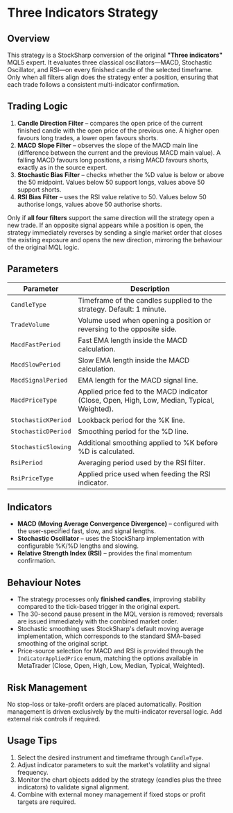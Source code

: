 # Three Indicators Strategy

## Overview
This strategy is a StockSharp conversion of the original **"Three indicators"** MQL5 expert. It evaluates three classical oscillators—MACD, Stochastic Oscillator, and RSI—on every finished candle of the selected timeframe. Only when all filters align does the strategy enter a position, ensuring that each trade follows a consistent multi-indicator confirmation.

## Trading Logic
1. **Candle Direction Filter** – compares the open price of the current finished candle with the open price of the previous one. A higher open favours long trades, a lower open favours shorts.
2. **MACD Slope Filter** – observes the slope of the MACD main line (difference between the current and the previous MACD main value). A falling MACD favours long positions, a rising MACD favours shorts, exactly as in the source expert.
3. **Stochastic Bias Filter** – checks whether the %D value is below or above the 50 midpoint. Values below 50 support longs, values above 50 support shorts.
4. **RSI Bias Filter** – uses the RSI value relative to 50. Values below 50 authorise longs, values above 50 authorise shorts.

Only if **all four filters** support the same direction will the strategy open a new trade. If an opposite signal appears while a position is open, the strategy immediately reverses by sending a single market order that closes the existing exposure and opens the new direction, mirroring the behaviour of the original MQL logic.

## Parameters
| Parameter | Description |
| --- | --- |
| `CandleType` | Timeframe of the candles supplied to the strategy. Default: 1 minute. |
| `TradeVolume` | Volume used when opening a position or reversing to the opposite side. |
| `MacdFastPeriod` | Fast EMA length inside the MACD calculation. |
| `MacdSlowPeriod` | Slow EMA length inside the MACD calculation. |
| `MacdSignalPeriod` | EMA length for the MACD signal line. |
| `MacdPriceType` | Applied price fed to the MACD indicator (Close, Open, High, Low, Median, Typical, Weighted). |
| `StochasticKPeriod` | Lookback period for the %K line. |
| `StochasticDPeriod` | Smoothing period for the %D line. |
| `StochasticSlowing` | Additional smoothing applied to %K before %D is calculated. |
| `RsiPeriod` | Averaging period used by the RSI filter. |
| `RsiPriceType` | Applied price used when feeding the RSI indicator. |

## Indicators
- **MACD (Moving Average Convergence Divergence)** – configured with the user-specified fast, slow, and signal lengths.
- **Stochastic Oscillator** – uses the StockSharp implementation with configurable %K/%D lengths and slowing.
- **Relative Strength Index (RSI)** – provides the final momentum confirmation.

## Behaviour Notes
- The strategy processes only **finished candles**, improving stability compared to the tick-based trigger in the original expert.
- The 30-second pause present in the MQL version is removed; reversals are issued immediately with the combined market order.
- Stochastic smoothing uses StockSharp's default moving average implementation, which corresponds to the standard SMA-based smoothing of the original script.
- Price-source selection for MACD and RSI is provided through the `IndicatorAppliedPrice` enum, matching the options available in MetaTrader (Close, Open, High, Low, Median, Typical, Weighted).

## Risk Management
No stop-loss or take-profit orders are placed automatically. Position management is driven exclusively by the multi-indicator reversal logic. Add external risk controls if required.

## Usage Tips
1. Select the desired instrument and timeframe through `CandleType`.
2. Adjust indicator parameters to suit the market's volatility and signal frequency.
3. Monitor the chart objects added by the strategy (candles plus the three indicators) to validate signal alignment.
4. Combine with external money management if fixed stops or profit targets are required.
